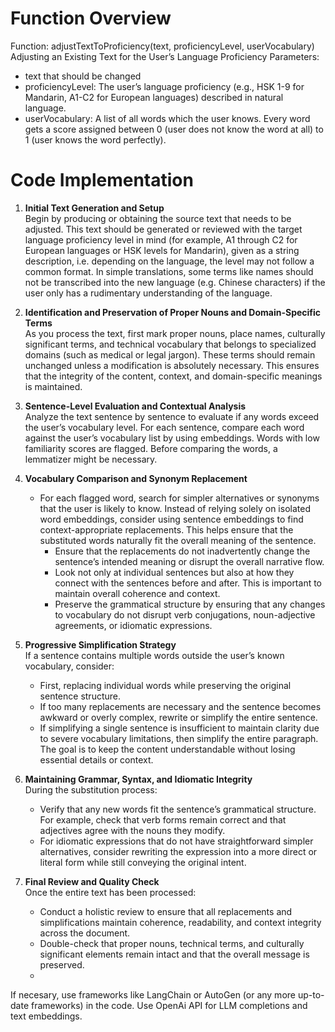 
# Function Overview
Function: adjustTextToProficiency(text, proficiencyLevel, userVocabulary)
Adjusting an Existing Text for the User’s Language Proficiency
Parameters:
- text that should be changed
- proficiencyLevel: The user’s language proficiency (e.g., HSK 1-9 for Mandarin, A1-C2 for European languages) described in natural language.
- userVocabulary: A list of all words which the user knows. Every word gets a score assigned between 0 (user does not know the word at all) to 1 (user knows the word perfectly).



# Code Implementation

1. **Initial Text Generation and Setup**  
   Begin by producing or obtaining the source text that needs to be adjusted. This text should be generated or reviewed with the target language proficiency level in mind (for example, A1 through C2 for European languages or HSK levels for Mandarin), given as a string description, i.e. depending on the language, the level may not follow a common format. In simple translations, some terms like names should not be transcribed into the new language (e.g. Chinese characters) if the user only has a rudimentary understanding of the language.

2. **Identification and Preservation of Proper Nouns and Domain-Specific Terms**  
   As you process the text, first mark proper nouns, place names, culturally significant terms, and technical vocabulary that belongs to specialized domains (such as medical or legal jargon). These terms should remain unchanged unless a modification is absolutely necessary. This ensures that the integrity of the content, context, and domain-specific meanings is maintained.
   
4. **Sentence-Level Evaluation and Contextual Analysis**  
   Analyze the text sentence by sentence to evaluate if any words exceed the user’s vocabulary level. For each sentence, compare each word against the user’s vocabulary list by using embeddings. Words with low familiarity scores are flagged. Before comparing the words, a lemmatizer might be necessary.

5. **Vocabulary Comparison and Synonym Replacement**  
   - For each flagged word, search for simpler alternatives or synonyms that the user is likely to know. Instead of relying solely on isolated word embeddings, consider using sentence embeddings to find context-appropriate replacements. This helps ensure that the substituted words naturally fit the overall meaning of the sentence.
        - Ensure that the replacements do not inadvertently change the sentence’s intended meaning or disrupt the overall narrative flow.
        - Look not only at individual sentences but also at how they connect with the sentences before and after. This is important to maintain overall coherence and context.
        - Preserve the grammatical structure by ensuring that any changes to vocabulary do not disrupt verb conjugations, noun-adjective agreements, or idiomatic expressions.

6. **Progressive Simplification Strategy**  
   If a sentence contains multiple words outside the user’s known vocabulary, consider:
   - First, replacing individual words while preserving the original sentence structure.
   - If too many replacements are necessary and the sentence becomes awkward or overly complex, rewrite or simplify the entire sentence.
   - If simplifying a single sentence is insufficient to maintain clarity due to severe vocabulary limitations, then simplify the entire paragraph. The goal is to keep the content understandable without losing essential details or context.

7. **Maintaining Grammar, Syntax, and Idiomatic Integrity**  
   During the substitution process:
   - Verify that any new words fit the sentence’s grammatical structure. For example, check that verb forms remain correct and that adjectives agree with the nouns they modify.
   - For idiomatic expressions that do not have straightforward simpler alternatives, consider rewriting the expression into a more direct or literal form while still conveying the original intent.

8. **Final Review and Quality Check**  
   Once the entire text has been processed:
   - Conduct a holistic review to ensure that all replacements and simplifications maintain coherence, readability, and context integrity across the document.
   - Double-check that proper nouns, technical terms, and culturally significant elements remain intact and that the overall message is preserved.
   - 

If necesary, use frameworks like LangChain or AutoGen (or any more up-to-date frameworks) in the code. 
Use OpenAi API for LLM completions and text embeddings.
